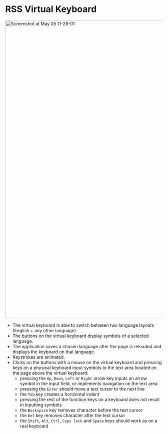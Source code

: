 # RSS Virtual Keyboard  
  
  
<img width="954" alt="Screenshot at May 05 11-28-01" src="https://user-images.githubusercontent.com/94717941/236526563-e77cfa1e-dc0b-4600-995a-ffb91992792a.png">
  
- The virtual keyboard is able to switch between two language layouts (English + any other language).
- The buttons on the virtual keyboard display symbols of a selected language.
- The application saves a chosen language after the page is reloaded and displays the keyboard on that language.
- Keystrokes are animated.
- Clicks on the buttons with a mouse on the virtual keyboard and pressing keys on a physical keyboard input symbols to the text area located on the page above the virtual keyboard:
    - pressing the `Up`, `Down`, `Left` or `Right` arrow key inputs an arrow symbol in the input field, or implements navigation on the text area.
    - pressing the `Enter` should move a text cursor to the next line
    - the `Tab` key creates a horizontal indent
    - pressing the rest of the function keys on a keyboard does not result in inputting symbols
    - the `Backspace` key removes character before the text cursor
    - the `Del` key removes character after the text cursor
    - the `Shift`, `Alt`, `Ctrl`, `Caps lock` and `Space` keys should work as on a real keyboard
